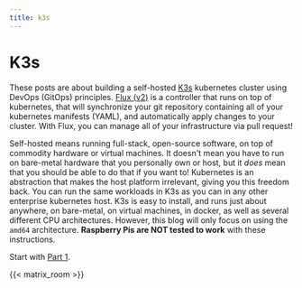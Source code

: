 ```yaml
---
title: k3s
---
```


# K3s

These posts are about building a self-hosted [K3s](https://www.k3s.io)
kubernetes cluster using DevOps (GitOps) principles. [Flux
(v2)](https://fluxcd.io/) is a controller that runs on top of kubernetes, that
will synchronize your git repository containing all of your kubernetes manifests
(YAML), and automatically apply changes to your cluster. With Flux, you can
manage all of your infrastructure via pull request!

Self-hosted means running full-stack, open-source software, on top of commodity
hardware or virtual machines. It doesn't mean you have to run on bare-metal
hardware that you personally own or host, but it *does* mean that you should be
able to do that if you want to! Kubernetes is an abstraction that makes the host
platform irrelevant, giving you this freedom back. You can run the same
workloads in K3s as you can in any other enterprise kubernetes host. K3s is easy
to install, and runs just about anywhere, on bare-metal, on virtual machines, in
docker, as well as several different CPU architectures. However, this blog will
only focus on using the `amd64` architecture. **Raspberry Pis are NOT tested to
work** with these instructions.

Start with [Part 1](/blog/k3s/k3s-01-setup/).

{{< matrix_room >}}
